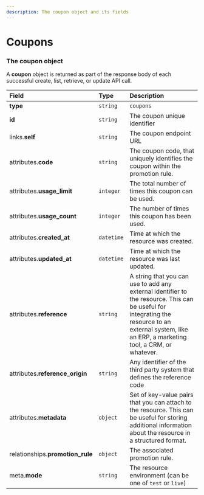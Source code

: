 ```yaml
---
description: The coupon object and its fields
---
```


# Coupons



### The coupon object

A **coupon** object is returned as part of the response body of each successful create, list, retrieve, or update API call.

| Field | Type | Description |
| :--- | :--- | :--- |
| **type** | `string` | `coupons` |
| **id** | `string` | The coupon unique identifier |
| links.**self** | `string` | The coupon endpoint URL |
| attributes.**code** | `string` | The coupon code, that uniquely identifies the coupon within the promotion rule. |
| attributes.**usage_limit** | `integer` | The total number of times this coupon can be used. |
| attributes.**usage_count** | `integer` | The number of times this coupon has been used. |
| attributes.**created_at** | `datetime` | Time at which the resource was created. |
| attributes.**updated_at** | `datetime` | Time at which the resource was last updated. |
| attributes.**reference** | `string` | A string that you can use to add any external identifier to the resource. This can be useful for integrating the resource to an external system, like an ERP, a marketing tool, a CRM, or whatever. |
| attributes.**reference_origin** | `string` | Any identifier of the third party system that defines the reference code |
| attributes.**metadata** | `object` | Set of key-value pairs that you can attach to the resource. This can be useful for storing additional information about the resource in a structured format. |
| relationships.**promotion_rule** | `object` | The associated promotion rule. |
| meta.**mode** | `string` | The resource environment \(can be one of `test` or `live`\) |

